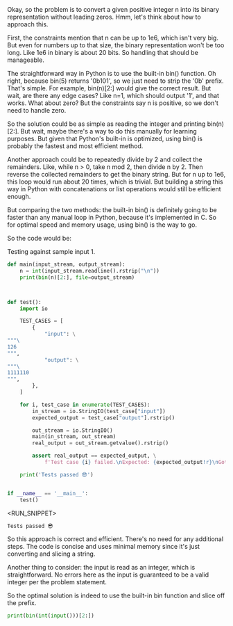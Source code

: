 <think>
Okay, so the problem is to convert a given positive integer n into its binary representation without leading zeros. Hmm, let's think about how to approach this.

First, the constraints mention that n can be up to 1e6, which isn't very big. But even for numbers up to that size, the binary representation won't be too long. Like 1e6 in binary is about 20 bits. So handling that should be manageable.

The straightforward way in Python is to use the built-in bin() function. Oh right, because bin(5) returns '0b101', so we just need to strip the '0b' prefix. That's simple. For example, bin(n)[2:] would give the correct result. But wait, are there any edge cases? Like n=1, which should output '1', and that works. What about zero? But the constraints say n is positive, so we don't need to handle zero.

So the solution could be as simple as reading the integer and printing bin(n)[2:]. But wait, maybe there's a way to do this manually for learning purposes. But given that Python's built-in is optimized, using bin() is probably the fastest and most efficient method.

Another approach could be to repeatedly divide by 2 and collect the remainders. Like, while n > 0, take n mod 2, then divide n by 2. Then reverse the collected remainders to get the binary string. But for n up to 1e6, this loop would run about 20 times, which is trivial. But building a string this way in Python with concatenations or list operations would still be efficient enough.

But comparing the two methods: the built-in bin() is definitely going to be faster than any manual loop in Python, because it's implemented in C. So for optimal speed and memory usage, using bin() is the way to go.

So the code would be:

Testing against sample input 1.

```python
def main(input_stream, output_stream):
    n = int(input_stream.readline().rstrip("\n"))
    print(bin(n)[2:], file=output_stream)



def test():
    import io

    TEST_CASES = [
        {
            "input": \
"""\
126
""",
            "output": \
"""\
1111110
""",
        }, 
    ]

    for i, test_case in enumerate(TEST_CASES):
        in_stream = io.StringIO(test_case["input"])
        expected_output = test_case["output"].rstrip()

        out_stream = io.StringIO()
        main(in_stream, out_stream)
        real_output = out_stream.getvalue().rstrip()

        assert real_output == expected_output, \
            f'Test case {i} failed.\nExpected: {expected_output!r}\nGot: {real_output!r}'

    print('Tests passed 😎')


if __name__ == '__main__':
    test()


```

<RUN_SNIPPET>
```output
Tests passed 😎

```

So this approach is correct and efficient. There's no need for any additional steps. The code is concise and uses minimal memory since it's just converting and slicing a string.

Another thing to consider: the input is read as an integer, which is straightforward. No errors here as the input is guaranteed to be a valid integer per the problem statement.

So the optimal solution is indeed to use the built-in bin function and slice off the prefix.
</think>

```python
print(bin(int(input()))[2:])
```
